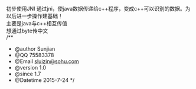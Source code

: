 初步使用JNI 通过jni，使java数据传递给c++程序，变成c++可以识别的数据。为以后进一步操作建基础！<br/>
主要是java与c++相互传值<br/>
想通过byte传中文<br/>
/**
 * @author Sunjian
 * @QQ 75583378
 * @Email sluizin@sohu.com
 * @version 1.0
 * @since 1.7
 * @Datetime 2015-7-24
 */<br/>